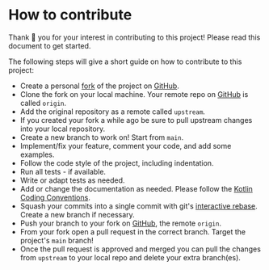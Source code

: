 # How to contribute
Thank 🙏 you for your interest in contributing to this project! Please read this document to get started.

The following steps will give a short guide on how to contribute to this project:

- Create a personal [fork](https://github.com/MoviebaseApp/tmdb-api/fork) of the project on [GitHub](https://github.com/).
- Clone the fork on your local machine. Your remote repo on [GitHub](https://github.com/) is called `origin`.
- Add the original repository as a remote called `upstream`.
- If you created your fork a while ago be sure to pull upstream changes into your local repository.
- Create a new branch to work on! Start from `main`.
- Implement/fix your feature, comment your code, and add some examples.
- Follow the code style of the project, including indentation.
- Run all tests - if available.
- Write or adapt tests as needed.
- Add or change the documentation as needed. Please follow the [Kotlin Coding Conventions](https://kotlinlang.org/docs/coding-conventions.html).
- Squash your commits into a single commit with git's [interactive rebase](https://help.github.com/articles/interactive-rebase). Create a new branch if necessary.
- Push your branch to your fork on [GitHub](https://github.com/), the remote `origin`.
- From your fork open a pull request in the correct branch. Target the project's `main` branch!
- Once the pull request is approved and merged you can pull the changes from `upstream` to your local repo and delete
  your extra branch(es).
